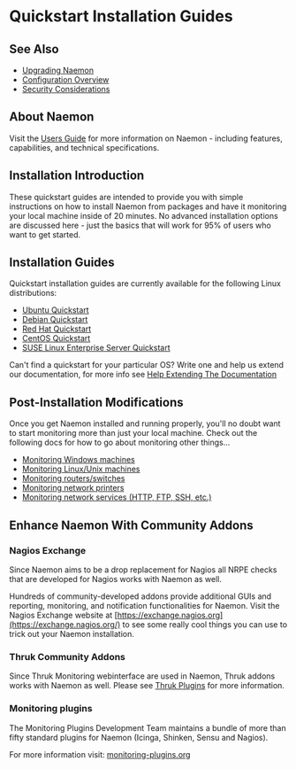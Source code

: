 # Quickstart Installation Guides

## See Also
- [Upgrading Naemon](upgrading)
- [Configuration Overview](config)
- [Security Considerations](security)

## About Naemon

Visit the [Users Guide](/documentation/usersguide/toc) for more
information on Naemon - including features, capabilities, and technical specifications.

## Installation Introduction

These quickstart guides are intended to provide you with simple instructions on how to
install Naemon from packages and have it monitoring your local machine inside of 20 minutes.
No advanced installation options are discussed here - just the basics that will work for 95% of
users who want to get started.

## Installation Guides

Quickstart installation guides are currently available for the following Linux distributions:

 - [Ubuntu Quickstart](quickstart-ubuntu)
 - [Debian Quickstart](quickstart-debian)
 - [Red Hat Quickstart](quickstart-redhat)
 - [CentOS Quickstart](quickstart-centos)
 - [SUSE Linux Enterprise Server Quickstart](quickstart-sles)


Can't find a quickstart for your particular OS? Write one and help us extend our documentation, for more info
see [Help Extending The Documentation](/documentation/faq/#help-extending-the-documentation)

## Post-Installation Modifications

Once you get Naemon installed and running properly, you'll no doubt want to start monitoring more than just
your local machine. Check out the following docs for how to go about monitoring other things...

 - [Monitoring Windows machines](monitoring-windows)
 - [Monitoring Linux/Unix machines](monitoring-linux)
 - [Monitoring routers/switches](monitoring-routers)
 - [Monitoring network printers](monitoring-printers)
 - [Monitoring network services (HTTP, FTP, SSH, etc.)](monitoring-networkservices)

## Enhance Naemon With Community Addons

### Nagios Exchange
Since Naemon aims to be a drop replacement for Nagios all NRPE checks that are developed for Nagios works with Naemon as well.

Hundreds of community-developed addons provide additional GUIs and reporting, monitoring, and notification functionalities
for Naemon. Visit the Nagios Exchange website at [https://exchange.nagios.org](https://exchange.nagios.org/) to
see some really cool things you can use to trick out your Naemon installation.

### Thruk Community Addons

Since Thruk Monitoring webinterface are used in Naemon, Thruk addons works with Naemon as well. Please
see [Thruk Plugins](https://www.thruk.org/documentation/plugins.html) for more information.

### Monitoring plugins

The Monitoring Plugins Development Team maintains a bundle of more than fifty standard plugins for Naemon (Icinga, Shinken, Sensu and Nagios).

For more information visit: [monitoring-plugins.org](https://www.monitoring-plugins.org/)

